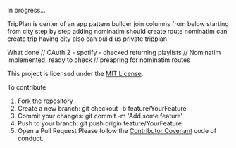In progress...

TripPlan is center of an app
pattern builder
join columns from below
starting from city
step by step adding
nominatim should create route
nominatim can create trip having city
also can build us private tripplan

What done 
// OAuth 2 - spotify - checked returning playlists
// Nominatim implemented, ready to check
// preapring for nominatim routes

This project is licensed under the [MIT License](https://opensource.org/licenses/MIT).

To contribute
1. Fork the repository
2. Create a new branch: git checkout -b feature/YourFeature
3. Commit your changes: git commit -m 'Add some feature'
4. Push to your branch: git push origin feature/YourFeature
5. Open a Pull Request
Please follow the [Contributor Covenant](https://www.contributor-covenant.org/) code of conduct.
